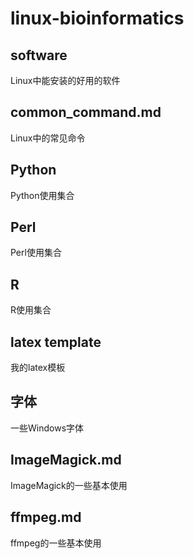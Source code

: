 # linux-bioinformatics

## software
Linux中能安装的好用的软件

## common_command.md
Linux中的常见命令

## Python
Python使用集合

## Perl
Perl使用集合

## R
R使用集合

## latex template
我的latex模板

## 字体
一些Windows字体

## ImageMagick.md
ImageMagick的一些基本使用

## ffmpeg.md
ffmpeg的一些基本使用





